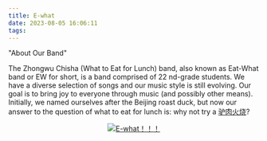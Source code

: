 ```yaml
---
title: E-what
date: 2023-08-05 16:06:11
tags:
---
```

"About Our Band"

The Zhongwu Chisha (What to Eat for Lunch) band, also known as Eat-What band or EW for short, is a band comprised of 22 nd-grade students. We have a diverse selection of songs and our music style is still evolving. Our goal is to bring joy to everyone through music (and possibly other means). Initially, we named ourselves after the Beijing roast duck, but now our answer to the question of what to eat for lunch is: why not try a [驴肉火烧](https://fffmath-img.oss-cn-beijing.aliyuncs.com/img/20230411-2.jpeg)?

<p align="center">


  <a href="https://space.bilibili.com/640570846" target="_blank">
    <img src="https://fffmath-img.oss-cn-beijing.aliyuncs.com/img/ew2.jpeg" alt="E-what！！！">
  </a>
</p>